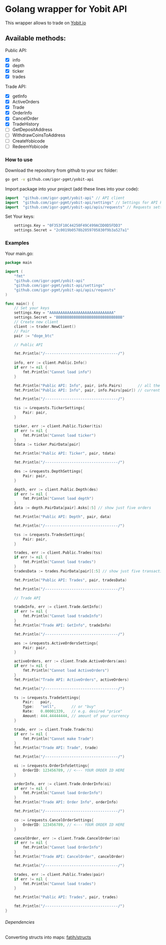 # Golang wrapper for Yobit API

This wrapper allows to trade on [Yobit.io](https://Yobit.io)

## Available methods:

Public API:
  - [X] info
  - [X] depth
  - [X] ticker
  - [X] trades

Trade API:
  - [X] getInfo
  - [X] ActiveOrders
  - [X] Trade
  - [X] OrderInfo
  - [X] CancelOrder
  - [X] TradeHistory
  - [ ] GetDepositAddress
  - [ ] WithdrawCoinsToAddress
  - [ ] CreateYobicode
  - [ ] RedeemYobicode

### How to use
Download the repository from github to your src folder:
```bash
go get -v github.com/igor-pgmt/yobit-api
```
Import package into your project (add these lines into your code):
```go
import	"github.com/igor-pgmt/yobit-api" // API client
import	"github.com/igor-pgmt/yobit-api/settings" // Settings for API keys
import  "github.com/igor-pgmt/yobit-api/apis/requests" // Requests settings for API
```
Set Your keys:
```go
	settings.Key = "0F353F10C44250F49C499ACDD0D5FDD3"
	settings.Secret = "2c0019b0578b2059705830f9b3a527a1"
```

### Examples
Your main.go:
```go
package main

import (
	"fmt"
	"github.com/igor-pgmt/yobit-api"
	"github.com/igor-pgmt/yobit-api/settings"
	"github.com/igor-pgmt/yobit-api/apis/requests"
)

func main() {
	// Set your keys
	settings.Key = "AAAAAAAAAAAAAAAAAAAAAAAAAAAAA"
	settings.Secret = "BBBBBBBBBBBBBBBBBBBBBBBBBBBBBB"
	// Create new client
	client := trader.NewClient()
	// Pair
	pair := "doge_btc"

	// Public API

	fmt.Println("/---------------------------------/")
	
	info, err := client.Public.Info()
	if err != nil {
		fmt.Println("Cannot load info")
	}

	fmt.Println("Public API: Info", pair, info.Pairs)       // all the pairs
	fmt.Println("Public API: Info", pair, info.Pairs[pair]) // current pair

	fmt.Println("/---------------------------------/")

	tis := &requests.TickerSettings{
		Pair: pair,
	}

	ticker, err := client.Public.Ticker(tis)
	if err != nil {
		fmt.Println("Cannot load ticker")
	}
	tdata := ticker.PairData[pair]

	fmt.Println("Public API: Ticker", pair, tdata)

	fmt.Println("/---------------------------------/")

	des := &requests.DepthSettings{
		Pair: pair,
	}

	depth, err := client.Public.Depth(des)
	if err != nil {
		fmt.Println("Cannot load depth")
	}
	data := depth.PairData[pair].Asks[:5] // show just five orders

	fmt.Println("Public API: Depth", pair, data)

	fmt.Println("/---------------------------------/")

	tss := &requests.TradesSettings{
		Pair: pair,
	}

	trades, err := client.Public.Trades(tss)
	if err != nil {
		fmt.Println("Cannot load trades")
	}
	tradesData := trades.PairData[pair][:5] // show just five transactions

	fmt.Println("Public API: Trades", pair, tradesData)

	fmt.Println("/---------------------------------/")

	// Trade API

	tradeInfo, err := client.Trade.GetInfo()
	if err != nil {
		fmt.Println("Cannot load tradeInfo")
	}
	fmt.Println("Trade API: GetInfo", tradeInfo)

	fmt.Println("/---------------------------------/")

	aos := &requests.ActiveOrdersSettings{
		Pair: pair,
	}

	activeOrders, err := client.Trade.ActiveOrders(aos)
	if err != nil {
		fmt.Println("Cannot load ActiveOrders")
	}
	fmt.Println("Trade API: ActiveOrders", activeOrders)

	fmt.Println("/---------------------------------/")

	ts := &requests.TradeSettings{
		Pair:   pair,
		Type:   "sell",       // or "buy"
		Rate:   0.00001339,   // e.g. desired "price"
		Amount: 444.44444444, // amount of your currency
	}

	trade, err := client.Trade.Trade(ts)
	if err != nil {
		fmt.Println("Cannot make Trade")
	}
	fmt.Println("Trade API: Trade", trade)

	fmt.Println("/---------------------------------/")

	oi := &requests.OrderInfoSettings{
		OrderID: 123456789, // <--- YOUR ORDER ID HERE
	}

	orderInfo, err := client.Trade.OrderInfo(oi)
	if err != nil {
		fmt.Println("Cannot load OrderInfo")
	}
	fmt.Println("Trade API: Order Info", orderInfo)

	fmt.Println("/---------------------------------/")

	co := &requests.CancelOrderSettings{
		OrderID: 123456789, // <--- YOUR ORDER ID HERE
	}

	cancelOrder, err := client.Trade.CancelOrder(co)
	if err != nil {
		fmt.Println("Cannot load OrderInfo")
	}
	fmt.Println("Trade API: CancelOrder", cancelOrder)

	fmt.Println("/---------------------------------/")

	trades, err := client.Public.Trades(pair)
	if err != nil {
		fmt.Println("Cannot load trades")
	}

	fmt.Println("Public API: Trades", pair, trades)

	fmt.Println("/---------------------------------/")
}
```

###### Dependencies
Converting structs into maps:
[fatih/structs](github.com/fatih/structs)

